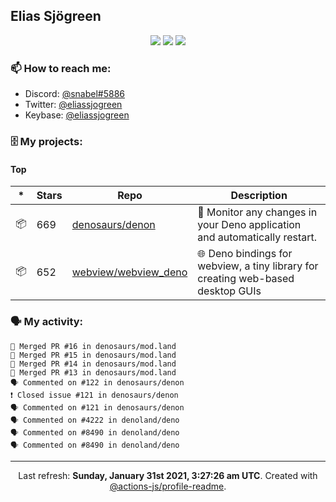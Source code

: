 ## Elias Sjögreen

<p align="center">
  <img src="https://img.shields.io/badge/🎂-dec. 2003-success" />
  <img src="https://img.shields.io/badge/🌎-Stockholm-informational" />
  <img src="https://img.shields.io/badge/👦-He/Him-informational" />
</p>

### 📫 How to reach me:

- Discord: [@snabel#5886](https://discord.com/users/267978757799673866)
- Twitter: [@eliassjogreen](https://twitter.com/eliassjogreen)
- Keybase: [@eliassjogreen](https://keybase.io/eliassjogreen)

### 🗄 My projects:

#### Top
|*|Stars|Repo|Description|
|---|---|---|---|
| 📦 | 669 | [denosaurs/denon](https://github.com/denosaurs/denon) | 👀 Monitor any changes in your Deno application and automatically restart. |
| 📦 | 652 | [webview/webview_deno](https://github.com/webview/webview_deno) | 🌐 Deno bindings for webview, a tiny library for creating web-based desktop GUIs |

### 🗣 My activity:

```
🎉 Merged PR #16 in denosaurs/mod.land
🎉 Merged PR #15 in denosaurs/mod.land
🎉 Merged PR #14 in denosaurs/mod.land
🎉 Merged PR #13 in denosaurs/mod.land
🗣 Commented on #122 in denosaurs/denon
❗️ Closed issue #121 in denosaurs/denon
🗣 Commented on #121 in denosaurs/denon
🗣 Commented on #4222 in denoland/deno
🗣 Commented on #8490 in denoland/deno
🗣 Commented on #8490 in denoland/deno
```

------------
<p align="center">Last refresh: <b>Sunday, January 31st 2021, 3:27:26 am UTC</b>. Created with <a href=https://github.com/marketplace/actions/profile-readme>@actions-js/profile-readme</a>.</p>
